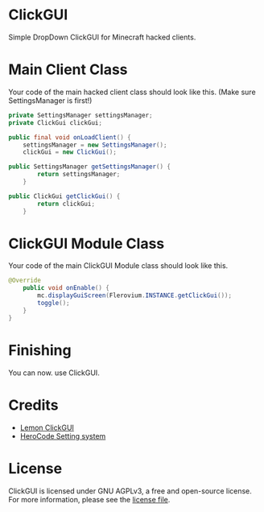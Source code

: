 # ClickGUI
Simple DropDown ClickGUI for Minecraft hacked clients.
# Main Client Class
Your code of the main hacked client class should look like this. (Make sure SettingsManager is first!)
```java
private SettingsManager settingsManager;
private ClickGui clickGui;

public final void onLoadClient() {
    settingsManager = new SettingsManager();
    clickGui = new ClickGui();

public SettingsManager getSettingsManager() {
        return settingsManager;
    }

public ClickGui getClickGui() {
        return clickGui;
    }
```
# ClickGUI Module Class
Your code of the main ClickGUI Module class should look like this.
```java
@Override
    public void onEnable() {
        mc.displayGuiScreen(Flerovium.INSTANCE.getClickGui());
        toggle();
    }
}
```
# Finishing
You can now. use ClickGUI.
# Credits
- [Lemon ClickGUI](https://masterof13fps.com/forum/index.php?threads/lemon-clickgui-with-herocode-settings.5419)
- [HeroCode Setting system](https://www.mediafire.com/file/nb4jc813eax023b/HeroGUI_v2.zip/file)
# License
ClickGUI is licensed under GNU AGPLv3, a free and open-source license. For more information, please see the
[license file](https://github.com/Pandus1337/ClickGUI/blob/main/LICENSE).
